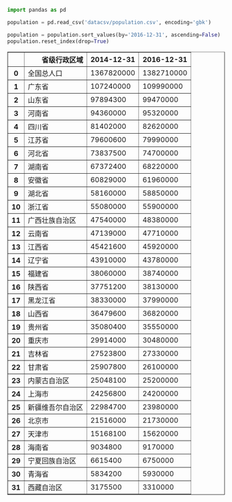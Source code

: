 

```python
import pandas as pd
```


```python
population = pd.read_csv('datacsv/population.csv', encoding='gbk')
```


```python
population = population.sort_values(by='2016-12-31', ascending=False)
population.reset_index(drop=True)
```




<div>
<table border="1" class="dataframe">
  <thead>
    <tr style="text-align: right;">
      <th></th>
      <th>省级行政区域</th>
      <th>2014-12-31</th>
      <th>2016-12-31</th>
    </tr>
  </thead>
  <tbody>
    <tr>
      <th>0</th>
      <td>全国总人口</td>
      <td>1367820000</td>
      <td>1382710000</td>
    </tr>
    <tr>
      <th>1</th>
      <td>广东省</td>
      <td>107240000</td>
      <td>109990000</td>
    </tr>
    <tr>
      <th>2</th>
      <td>山东省</td>
      <td>97894300</td>
      <td>99470000</td>
    </tr>
    <tr>
      <th>3</th>
      <td>河南省</td>
      <td>94360000</td>
      <td>95320000</td>
    </tr>
    <tr>
      <th>4</th>
      <td>四川省</td>
      <td>81402000</td>
      <td>82620000</td>
    </tr>
    <tr>
      <th>5</th>
      <td>江苏省</td>
      <td>79600600</td>
      <td>79990000</td>
    </tr>
    <tr>
      <th>6</th>
      <td>河北省</td>
      <td>73837500</td>
      <td>74700000</td>
    </tr>
    <tr>
      <th>7</th>
      <td>湖南省</td>
      <td>67372400</td>
      <td>68220000</td>
    </tr>
    <tr>
      <th>8</th>
      <td>安徽省</td>
      <td>60829000</td>
      <td>61960000</td>
    </tr>
    <tr>
      <th>9</th>
      <td>湖北省</td>
      <td>58160000</td>
      <td>58850000</td>
    </tr>
    <tr>
      <th>10</th>
      <td>浙江省</td>
      <td>55080000</td>
      <td>55900000</td>
    </tr>
    <tr>
      <th>11</th>
      <td>广西壮族自治区</td>
      <td>47540000</td>
      <td>48380000</td>
    </tr>
    <tr>
      <th>12</th>
      <td>云南省</td>
      <td>47139000</td>
      <td>47710000</td>
    </tr>
    <tr>
      <th>13</th>
      <td>江西省</td>
      <td>45421600</td>
      <td>45920000</td>
    </tr>
    <tr>
      <th>14</th>
      <td>辽宁省</td>
      <td>43910000</td>
      <td>43780000</td>
    </tr>
    <tr>
      <th>15</th>
      <td>福建省</td>
      <td>38060000</td>
      <td>38740000</td>
    </tr>
    <tr>
      <th>16</th>
      <td>陕西省</td>
      <td>37751200</td>
      <td>38130000</td>
    </tr>
    <tr>
      <th>17</th>
      <td>黑龙江省</td>
      <td>38330000</td>
      <td>37990000</td>
    </tr>
    <tr>
      <th>18</th>
      <td>山西省</td>
      <td>36479600</td>
      <td>36820000</td>
    </tr>
    <tr>
      <th>19</th>
      <td>贵州省</td>
      <td>35080400</td>
      <td>35550000</td>
    </tr>
    <tr>
      <th>20</th>
      <td>重庆市</td>
      <td>29914000</td>
      <td>30480000</td>
    </tr>
    <tr>
      <th>21</th>
      <td>吉林省</td>
      <td>27523800</td>
      <td>27330000</td>
    </tr>
    <tr>
      <th>22</th>
      <td>甘肃省</td>
      <td>25907800</td>
      <td>26100000</td>
    </tr>
    <tr>
      <th>23</th>
      <td>内蒙古自治区</td>
      <td>25048100</td>
      <td>25200000</td>
    </tr>
    <tr>
      <th>24</th>
      <td>上海市</td>
      <td>24256800</td>
      <td>24200000</td>
    </tr>
    <tr>
      <th>25</th>
      <td>新疆维吾尔自治区</td>
      <td>22984700</td>
      <td>23980000</td>
    </tr>
    <tr>
      <th>26</th>
      <td>北京市</td>
      <td>21516000</td>
      <td>21730000</td>
    </tr>
    <tr>
      <th>27</th>
      <td>天津市</td>
      <td>15168100</td>
      <td>15620000</td>
    </tr>
    <tr>
      <th>28</th>
      <td>海南省</td>
      <td>9034800</td>
      <td>9170000</td>
    </tr>
    <tr>
      <th>29</th>
      <td>宁夏回族自治区</td>
      <td>6615400</td>
      <td>6750000</td>
    </tr>
    <tr>
      <th>30</th>
      <td>青海省</td>
      <td>5834200</td>
      <td>5930000</td>
    </tr>
    <tr>
      <th>31</th>
      <td>西藏自治区</td>
      <td>3175500</td>
      <td>3310000</td>
    </tr>
  </tbody>
</table>
</div>


